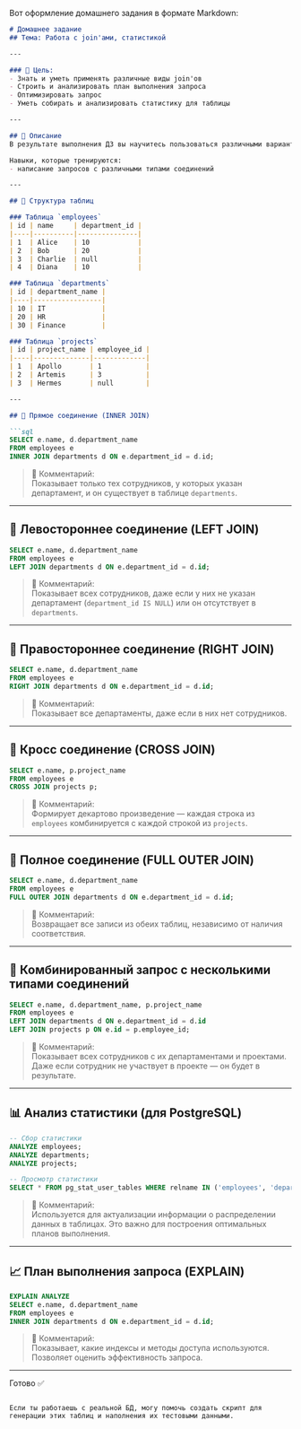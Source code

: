 Вот оформление домашнего задания в формате Markdown:

```markdown
# Домашнее задание  
## Тема: Работа с join'ами, статистикой

---

### 🎯 Цель:
- Знать и уметь применять различные виды join'ов  
- Строить и анализировать план выполнения запроса  
- Оптимизировать запрос  
- Уметь собирать и анализировать статистику для таблицы  

---

## 📌 Описание
В результате выполнения ДЗ вы научитесь пользоваться различными вариантами соединения таблиц.

Навыки, которые тренируются:
- написание запросов с различными типами соединений  

---

## 📂 Структура таблиц

### Таблица `employees`
| id | name     | department_id |
|----|----------|---------------|
| 1  | Alice    | 10            |
| 2  | Bob      | 20            |
| 3  | Charlie  | null          |
| 4  | Diana    | 10            |

### Таблица `departments`
| id | department_name |
|----|-----------------|
| 10 | IT              |
| 20 | HR              |
| 30 | Finance         |

### Таблица `projects`
| id | project_name | employee_id |
|----|--------------|-------------|
| 1  | Apollo       | 1           |
| 2  | Artemis      | 3           |
| 3  | Hermes       | null        |

---

## 🧩 Прямое соединение (INNER JOIN)

```sql
SELECT e.name, d.department_name
FROM employees e
INNER JOIN departments d ON e.department_id = d.id;
```

> 💬 Комментарий:  
> Показывает только тех сотрудников, у которых указан департамент, и он существует в таблице `departments`.

---

## 🧩 Левостороннее соединение (LEFT JOIN)

```sql
SELECT e.name, d.department_name
FROM employees e
LEFT JOIN departments d ON e.department_id = d.id;
```

> 💬 Комментарий:  
> Показывает всех сотрудников, даже если у них не указан департамент (`department_id IS NULL`) или он отсутствует в `departments`.

---

## 🧩 Правостороннее соединение (RIGHT JOIN)

```sql
SELECT e.name, d.department_name
FROM employees e
RIGHT JOIN departments d ON e.department_id = d.id;
```

> 💬 Комментарий:  
> Показывает все департаменты, даже если в них нет сотрудников.

---

## 🧩 Кросс соединение (CROSS JOIN)

```sql
SELECT e.name, p.project_name
FROM employees e
CROSS JOIN projects p;
```

> 💬 Комментарий:  
> Формирует декартово произведение — каждая строка из `employees` комбинируется с каждой строкой из `projects`.

---

## 🧩 Полное соединение (FULL OUTER JOIN)

```sql
SELECT e.name, d.department_name
FROM employees e
FULL OUTER JOIN departments d ON e.department_id = d.id;
```

> 💬 Комментарий:  
> Возвращает все записи из обеих таблиц, независимо от наличия соответствия.

---

## 🧩 Комбинированный запрос с несколькими типами соединений

```sql
SELECT e.name, d.department_name, p.project_name
FROM employees e
LEFT JOIN departments d ON e.department_id = d.id
LEFT JOIN projects p ON e.id = p.employee_id;
```

> 💬 Комментарий:  
> Показывает всех сотрудников с их департаментами и проектами. Даже если сотрудник не участвует в проекте — он будет в результате.

---

## 📊 Анализ статистики (для PostgreSQL)

```sql
-- Сбор статистики
ANALYZE employees;
ANALYZE departments;
ANALYZE projects;

-- Просмотр статистики
SELECT * FROM pg_stat_user_tables WHERE relname IN ('employees', 'departments', 'projects');
```

> 💬 Комментарий:  
> Используется для актуализации информации о распределении данных в таблицах. Это важно для построения оптимальных планов выполнения.

---

## 📈 План выполнения запроса (EXPLAIN)

```sql
EXPLAIN ANALYZE
SELECT e.name, d.department_name
FROM employees e
INNER JOIN departments d ON e.department_id = d.id;
```

> 💬 Комментарий:  
> Показывает, какие индексы и методы доступа используются. Позволяет оценить эффективность запроса.

---

Готово ✅  
```

Если ты работаешь с реальной БД, могу помочь создать скрипт для генерации этих таблиц и наполнения их тестовыми данными.